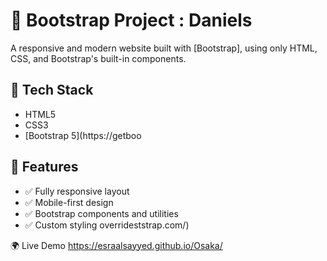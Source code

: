 # 🚀 Bootstrap Project : Daniels

A responsive and modern website built with [Bootstrap], using only HTML, CSS, and Bootstrap's built-in components.

## 🧰 Tech Stack

- HTML5
- CSS3
- [Bootstrap 5](https://getboo

## 🧾 Features

- ✅ Fully responsive layout
- ✅ Mobile-first design
- ✅ Bootstrap components and utilities
- ✅ Custom styling overrideststrap.com/)

🌍 Live Demo
https://esraalsayyed.github.io/Osaka/
